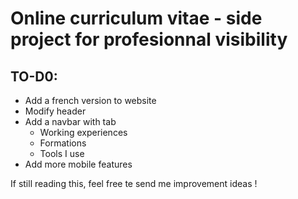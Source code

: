 # Online curriculum vitae - side project for profesionnal visibility

## TO-D0:
* Add a french version to website
* Modify header 
* Add a navbar with tab
    * Working experiences
    * Formations 
    * Tools I use
* Add more mobile features

If still reading this, feel free te send me improvement ideas !
